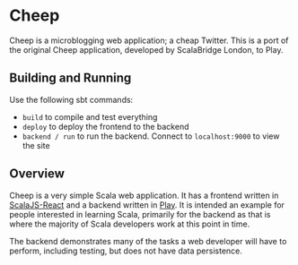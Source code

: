# Cheep

Cheep is a microblogging web application; a cheap Twitter. This is a port of the original Cheep application, developed by ScalaBridge London, to Play.


## Building and Running

Use the following sbt commands:

- `build` to compile and test everything
- `deploy` to deploy the frontend to the backend
- `backend / run` to run the backend. Connect to `localhost:9000` to view the site


## Overview

Cheep is a very simple Scala web application. It has a frontend written in [ScalaJS-React](https://github.com/japgolly/scalajs-react) and a backend written in [Play](https://playframework.com/). It is intended an example for people interested in learning Scala, primarily for the backend as that is where the majority of Scala developers work at this point in time.

The backend demonstrates many of the tasks a web developer will have to perform, including testing, but does not have data persistence.
